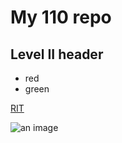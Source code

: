 # My 110 repo

## Level II header

- red
- green

[RIT](https://www.rit.edu)

![an image](md-images/cassie.jpg)
